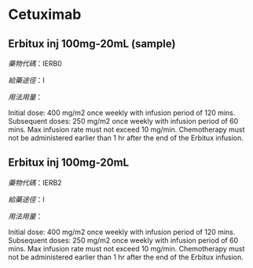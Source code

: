 # Cetuximab

## Erbitux inj 100mg-20mL (sample)

*藥物代碼*：IERB0

*給藥途徑*：I

*用法用量*：

Initial dose: 400 mg/m2 once weekly with infusion period of 120 mins. Subsequent doses: 250 mg/m2 once weekly with infusion period of 60 mins. Max infusion rate must not exceed 10 mg/min.
Chemotherapy must not be administered earlier than 1 hr after the end of the Erbitux infusion.

## Erbitux inj 100mg-20mL

*藥物代碼*：IERB2

*給藥途徑*：I

*用法用量*：

Initial dose: 400 mg/m2 once weekly with infusion period of 120 mins. Subsequent doses: 250 mg/m2 once weekly with infusion period of 60 mins. Max infusion rate must not exceed 10 mg/min.
Chemotherapy must not be administered earlier than 1 hr after the end of the Erbitux infusion.

